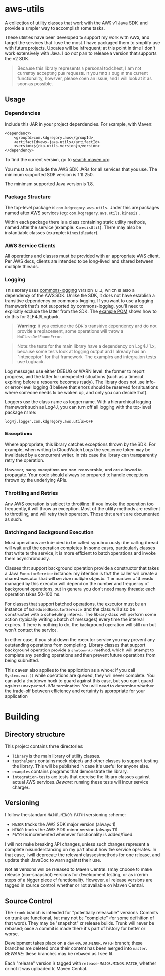 # aws-utils

A collection of utility classes that work with the AWS v1 Java SDK, and provide a simpler
way to accomplish some tasks.

These utilities have been developed to support my work with AWS, and target the services
that I use the most. I have packaged them to simplify use with future projects. Updates
will be infrequent; at this point in time I don't work extensively with Java. I _do not_
plan to release a version that supports the v2 SDK.

> Because this library represents a personal toolchest, I am not currently accepting
  pull requests. If you find a bug in the current functionality, however, please open
  an issue, and I will look at it as soon as possible.


## Usage

### Dependencies

Include this JAR in your project dependencies. For example, with Maven:

```
<dependency>
    <groupId>com.kdgregory.aws</groupId>
    <artifactId>aws-java-utils</artifactId>
    <version>${cka-utils.version}</version>
</dependency>
```

To find the current version, go to [search.maven.org](https://search.maven.org/classic/#search%7Cga%7C1%7Cg%3A%22com.kdgregory.aws%22%20AND%20a%3A%22aws-java-utils%22).

You must also include the AWS SDK JARs for all services that you use. The minimum supported
SDK version is 1.11.250.

The minimum supported Java version is 1.8.


### Package Structure

The top-level package is `com.kdgregory.aws.utils`. Under this are packages named after AWS
services (eg: `com.kdgregory.aws.utils.kinesis`).

Within each package there is a class containing static utility methods, named after the service
(example: `KinesisUtil`). There may also be instantiable classes (example: `KinesisReader`).


### AWS Service Clients

All operations and classes must be provided with an appropriate AWS client. Per AWS docs,
clients are intended to be long-lived, and shared between multiple threads.


### Logging

This library uses [commons-logging](http://commons.apache.org/proper/commons-logging/) version
1.1.3, which is also a dependency of the AWS SDK. Unlike the SDK, it does not have establish a
transitive dependency on commons-logging. If you want to use a logging framework that's not
supported by commons-logging, you'll need to explicitly exclude the latter from the SDK. The
[example POM](https://github.com/kdgregory/aws-java-utils/blob/dev-README/examples/pom.xml#L71)
shows how to do this for SLF4J/Logback.

> **Warning:** if you exclude the SDK's transitive dependency and do not provide a replacement,
  some operations will throw a `NoClassDefFoundError`.

> Note: the tests for the main library have a dependency on Log4J 1.x, because some tests
  look at logging output and I already had an "interceptor" for that framework. The examples
  and integration tests use Logback.

Log messages use either DEBUG or WARN level: the former to report progress, and the latter
for unexpected situations (such as a timeout expiring before a resource becomes ready). The
library does not use info- or error-level logging (I believe that errors should be reserved
for situations where someone needs to be woken up, and only you can decide that).

Loggers use the class name as logger name. With a hierarchical logging framework such as Log4J,
you can turn off all logging with the top-level package name:

```
log4j.logger.com.kdgregory.aws.utils=OFF
```


### Exceptions

Where appropriate, this library catches exceptions thrown by the SDK. For example, when
writing to CloudWatch Logs the sequence token may be invalidated by a concurrent writer.
In this case the library can transparently retry the operation.

However, many exceptions are non-recoverable, and are allowed to propagate. Your code
should always be prepared to handle exceptions thrown by the underlying APIs.


### Throttling and Retries

Any AWS operation is subject to throttling: if you invoke the operation too frequently,
it will throw an exception. Most of the utility methods are resilient to throttling,
and will retry their operation. Those that aren't are documented as such.


### Batching and Background Execution

Most operations are intended to be called synchronously: the calling thread will wait
until the operation completes. In some cases, particularly classes that write to the
service, it is more efficient to batch operations and invoke them asynchronously.

Classes that support background operation provide a constructor that takes  a Java
`ExecutorService` instance: my intention is that the caller will create a shared
executor that will service multiple objects. The number of threads managed by this
executor will depend on the number and frequency of background operations, but in
general you don't need many threads: each operation takes 50-100 ms.

For classes that support batched operations, the executor must be an instance of
`ScheduledExecutorService`, and the class will also be constructed with a scheduling
interval. The library class will perform some action (typically writing a batch of
messages) every time the interval expires. If there is nothing to do, the background
operation will still run but won't contact the service.

In either case, if you shut down the executor service you may prevent any outstanding
operations from completing. Library classes that support background operation provide
a `shutdown()` method, which will attempt to complete any pending operations and then
prevent future operations from being submitted.

This caveat also applies to the application as a whole: if you call `System.exit()`
while operations are queued, they will never complete. You can add a shutdown hook
to guard against this case, but you can't guard against unexpected JVM termination.
You will need to determine whether the trade-off between efficiency and certainty
is appropriate for your application.


# Building

## Directory structure

This project contains three directories:

* `library` is the main library of utility classes.
* `testhelpers` contains mock objects and other classes to support testing the library. This
  will be published in case it's useful for anyone else.
* `examples` contains programs that demonstrate the library.
* `integration-tests` are tests that exercise the library classes against actual AWS services.
  *Beware:* running these tests will incur service charges.


## Versioning

I follow the standard `MAJOR.MINOR.PATCH` versioning scheme:

* `MAJOR` tracks the AWS SDK major version (always 1)
* `MINOR` tracks the AWS SDK minor version (always 11).
* `PATCH` is incremented whenever functionality is added/fixed.

I will not make breaking API changes, unless such changes represent a complete misunderstanding on my
part about how the service operates. In that case, I will deprecate the relevant classes/methods for
one release, and update their JavaDoc to warn against their use.
  
Not all versions will be released to Maven Central. I may choose to make release (non-snapshot) versions for
development testing, or as interim steps of a bigger piece of functionality. However, all release versions
are tagged in source control, whether or not available on Maven Central.


## Source Control

The `trunk` branch is intended for "potentially releasable" versions. Commits on trunk are
functional, but may not be "complete" (for some definition of that word). They may be
"snapshot" or release builds. Trunk will never be rebased; once a commit is made there it's
part of history for better or worse.

Development takes place on a `dev-MAJOR.MINOR.PATCH` branch; these branches are deleted
once their content has been merged into `master`. *BEWARE*: these branches may be rebased
as I see fit.

Each "release" version is tagged with `release-MAJOR.MINOR.PATCH`, whether or not it was
uploaded to Maven Central.
